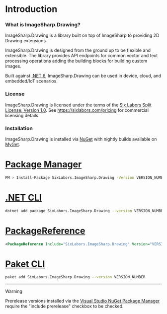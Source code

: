 # Introduction

### What is ImageSharp.Drawing?
ImageSharp.Drawing is a library built on top of ImageSharp to providing 2D Drawing extensions.

ImageSharp.Drawing is designed from the ground up to be flexible and extensible. The library provides API endpoints for common vector and text processing operations adding the building blocks for building custom images.

Built against [.NET 6](https://docs.microsoft.com/en-us/dotnet/standard/net-standard), ImageSharp.Drawing can be used in device, cloud, and embedded/IoT scenarios.  
  
### License  
ImageSharp.Drawing is licensed under the terms of the [Six Labors Split License, Version 1.0](https://github.com/SixLabors/ImageSharp.Drawing/blob/main/LICENSE). See https://sixlabors.com/pricing for commercial licensing details.
  
### Installation
  
ImageSharp.Drawing is installed via [NuGet](https://www.nuget.org/packages/SixLabors.ImageSharp.Drawing) with nightly builds available on [MyGet](https://www.myget.org/feed/sixlabors/package/nuget/SixLabors.ImageSharp.Drawing).

# [Package Manager](#tab/tabid-1)

```bash
PM > Install-Package SixLabors.ImageSharp.Drawing -Version VERSION_NUMBER
```

# [.NET CLI](#tab/tabid-2)

```bash
dotnet add package SixLabors.ImageSharp.Drawing --version VERSION_NUMBER
```

# [PackageReference](#tab/tabid-3)

```xml
<PackageReference Include="SixLabors.ImageSharp.Drawing" Version="VERSION_NUMBER" />
```

# [Paket CLI](#tab/tabid-4)

```bash
paket add SixLabors.ImageSharp.Drawing --version VERSION_NUMBER
```

***

>[!WARNING]
>Prerelease versions installed via the [Visual Studio NuGet Package Manager](https://docs.microsoft.com/en-us/nuget/consume-packages/install-use-packages-visual-studio) require the "include prerelease" checkbox to be checked.
